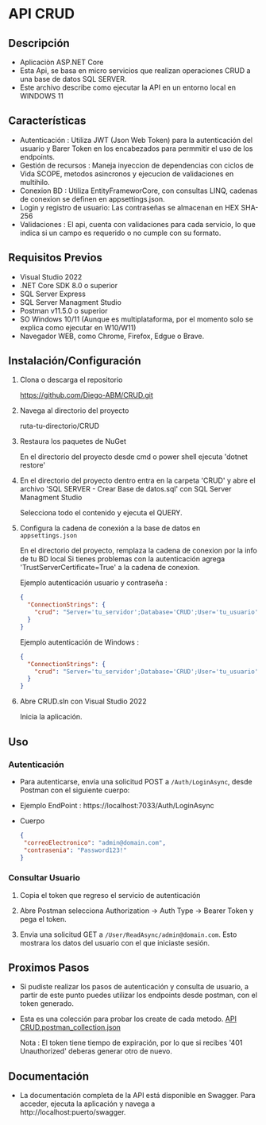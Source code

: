 # API CRUD

## Descripción

- Aplicaciòn ASP.NET Core
- Esta Api, se basa en micro servicios que realizan operaciones CRUD a una base de datos SQL SERVER.
- Este archivo describe como ejecutar la API en un entorno local en WINDOWS 11

## Características

- Autenticación : Utiliza JWT (Json Web Token) para la autenticación del usuario y Barer Token en los encabezados para permmitir el uso de los endpoints.
- Gestión de recursos : Maneja inyeccion de dependencias con ciclos de Vida SCOPE, metodos asincronos y ejecucion de validaciones en multihilo.
- Conexion BD : Utiliza EntityFrameworCore, con consultas LINQ, cadenas de conexion se definen en appsettings.json.
- Login y registro de usuario: Las contraseñas se almacenan en HEX SHA-256 
- Validaciones : El api, cuenta con validaciones para cada servicio, lo que indica si un campo es requerido o no cumple con su formato.


## Requisitos Previos 

- Visual Studio 2022
- .NET Core SDK 8.0 o superior
- SQL Server Express
- SQL Server Managment Studio
- Postman v11.5.0 o superior
- SO Windows 10/11 (Aunque es multiplataforma, por el momento solo se explica como ejecutar en W10/W11)
- Navegador WEB, como Chrome, Firefox, Edgue o Brave.

## Instalación/Configuración

1. Clona o descarga el repositorio

    https://github.com/Diego-ABM/CRUD.git

2. Navega al directorio del proyecto

    ruta-tu-directorio/CRUD

3.  Restaura los paquetes de NuGet

    En el directorio del proyecto desde cmd o power shell ejecuta 'dotnet restore'

4. En el directorio del proyecto dentro entra en la carpeta 'CRUD' y abre el archivo 'SQL SERVER - Crear Base de datos.sql' con SQL Server Managment Studio
    
    Selecciona todo el contenido y ejecuta el QUERY.

4. Configura la cadena de conexión a la base de datos en `appsettings.json`

   En el directorio del proyecto, remplaza la cadena de conexion por la info de tu BD local
   Si tienes problemas con la autenticación agrega 'TrustServerCertificate=True' a la cadena de conexion.

   Ejemplo autenticación usuario y contraseña :
    ```json
    {
      "ConnectionStrings": {
        "crud": "Server='tu_servidor';Database='CRUD';User='tu_usuario';Password='tu_contraseña';"
      }
    }
    ```

    Ejemplo autenticación de Windows :
    ```json
    {
      "ConnectionStrings": {
        "crud": "Server='tu_servidor';Database='CRUD';User='tu_usuario';TrustServerCertificate=True;Trusted_Connection=True;"
      }
    }
    ```

5. Abre CRUD.sln con Visual Studio 2022
    
    Inicia la aplicación.

## Uso

### Autenticación

- Para autenticarse, envía una solicitud POST a `/Auth/LoginAsync`, desde Postman con el siguiente cuerpo:

- Ejemplo EndPoint : https://localhost:7033/Auth/LoginAsync
- Cuerpo
     ```json
    {
      "correoElectronico": "admin@domain.com",
      "contrasenia": "Password123!"
    }
     ```
### Consultar Usuario

  1. Copia el token que regreso el servicio de autenticación
  
  2. Abre Postman
     selecciona Authorization -> Auth Type -> Bearer Token y pega el token.
     
  3. Envia una solicitud GET a `/User/ReadAsync/admin@domain.com`.
     Esto mostrara los datos del usuario con el que iniciaste sesión.
## Proximos Pasos

- Si pudiste realizar los pasos de autenticación y consulta de usuario, a partir de este punto puedes utilizar los endpoints desde postman, con el token generado.
- Esta es una colección para probar los create de cada metodo.
  [API CRUD.postman_collection.json](https://github.com/user-attachments/files/16406641/API.CRUD.postman_collection.json)
  
  Nota : El token tiene tiempo de expiración, por lo que si recibes '401 Unauthorized' deberas generar otro de nuevo.

## Documentación
- La documentación completa de la API está disponible en Swagger. Para acceder, ejecuta la aplicación y navega a http://localhost:puerto/swagger.
